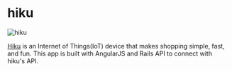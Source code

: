 hiku
====
![hiku](http://i.imgur.com/DH9PZZ0.png)

[Hiku](http://hiku.us/) is an Internet of Things(IoT) device that makes shopping simple, fast, and fun.
This app is built with AngularJS and Rails API to connect with hiku's API.

